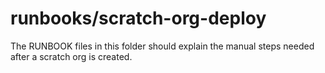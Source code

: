 # runbooks/scratch-org-deploy

The RUNBOOK files in this folder should explain the manual steps needed after a scratch org is created.
